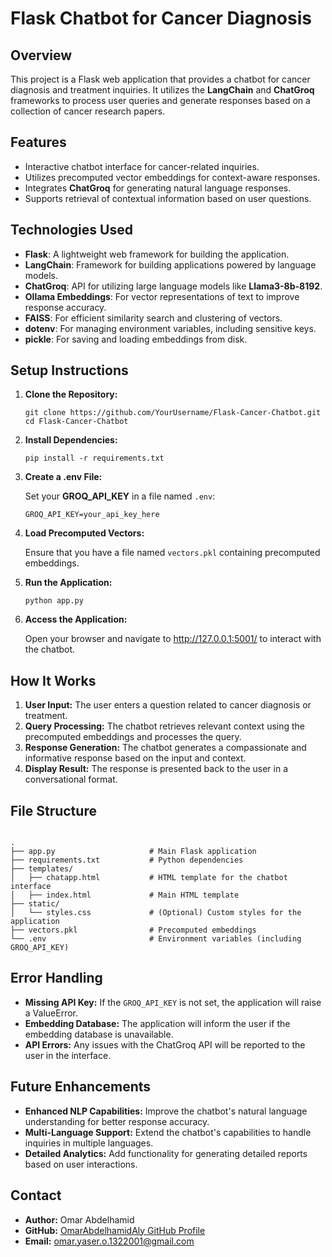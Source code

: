 <!DOCTYPE html>
<html lang="en">
<head>
    <meta charset="UTF-8">
    <meta name="viewport" content="width=device-width, initial-scale=1.0">

</head>
<body>

<h1>Flask Chatbot for Cancer Diagnosis</h1>

<h2>Overview</h2>
<p>This project is a Flask web application that provides a chatbot for cancer diagnosis and treatment inquiries. It utilizes the <strong>LangChain</strong> and <strong>ChatGroq</strong> frameworks to process user queries and generate responses based on a collection of cancer research papers.</p>

<h2>Features</h2>
<ul>
    <li>Interactive chatbot interface for cancer-related inquiries.</li>
    <li>Utilizes precomputed vector embeddings for context-aware responses.</li>
    <li>Integrates <strong>ChatGroq</strong> for generating natural language responses.</li>
    <li>Supports retrieval of contextual information based on user questions.</li>
</ul>

<h2>Technologies Used</h2>
<ul>
    <li><strong>Flask</strong>: A lightweight web framework for building the application.</li>
    <li><strong>LangChain</strong>: Framework for building applications powered by language models.</li>
    <li><strong>ChatGroq</strong>: API for utilizing large language models like <strong>Llama3-8b-8192</strong>.</li>
    <li><strong>Ollama Embeddings</strong>: For vector representations of text to improve response accuracy.</li>
    <li><strong>FAISS</strong>: For efficient similarity search and clustering of vectors.</li>
    <li><strong>dotenv</strong>: For managing environment variables, including sensitive keys.</li>
    <li><strong>pickle</strong>: For saving and loading embeddings from disk.</li>
</ul>

<h2>Setup Instructions</h2>
<ol>
    <li><strong>Clone the Repository:</strong>
        <pre><code>git clone https://github.com/YourUsername/Flask-Cancer-Chatbot.git
cd Flask-Cancer-Chatbot</code></pre>
    </li>
    <li><strong>Install Dependencies:</strong>
        <pre><code>pip install -r requirements.txt</code></pre>
    </li>
    <li><strong>Create a .env File:</strong>
        <p>Set your <strong>GROQ_API_KEY</strong> in a file named <code>.env</code>:</p>
        <pre><code>GROQ_API_KEY=your_api_key_here</code></pre>
    </li>
    <li><strong>Load Precomputed Vectors:</strong>
        <p>Ensure that you have a file named <code>vectors.pkl</code> containing precomputed embeddings.</p>
    </li>
    <li><strong>Run the Application:</strong>
        <pre><code>python app.py</code></pre>
    </li>
    <li><strong>Access the Application:</strong>
        <p>Open your browser and navigate to <a href="http://127.0.0.1:5001/">http://127.0.0.1:5001/</a> to interact with the chatbot.</p>
    </li>
</ol>

<h2>How It Works</h2>
<ol>
    <li><strong>User Input:</strong> The user enters a question related to cancer diagnosis or treatment.</li>
    <li><strong>Query Processing:</strong> The chatbot retrieves relevant context using the precomputed embeddings and processes the query.</li>
    <li><strong>Response Generation:</strong> The chatbot generates a compassionate and informative response based on the input and context.</li>
    <li><strong>Display Result:</strong> The response is presented back to the user in a conversational format.</li>
</ol>

<h2>File Structure</h2>
<pre><code>
.
├── app.py                     # Main Flask application
├── requirements.txt           # Python dependencies
├── templates/
│   ├── chatapp.html           # HTML template for the chatbot interface
│   ├── index.html             # Main HTML template
├── static/
│   └── styles.css             # (Optional) Custom styles for the application
├── vectors.pkl                # Precomputed embeddings
└── .env                       # Environment variables (including GROQ_API_KEY)
</code></pre>

<h2>Error Handling</h2>
<ul>
    <li><strong>Missing API Key:</strong> If the <code>GROQ_API_KEY</code> is not set, the application will raise a ValueError.</li>
    <li><strong>Embedding Database:</strong> The application will inform the user if the embedding database is unavailable.</li>
    <li><strong>API Errors:</strong> Any issues with the ChatGroq API will be reported to the user in the interface.</li>
</ul>

<h2>Future Enhancements</h2>
<ul>
    <li><strong>Enhanced NLP Capabilities:</strong> Improve the chatbot's natural language understanding for better response accuracy.</li>
    <li><strong>Multi-Language Support:</strong> Extend the chatbot's capabilities to handle inquiries in multiple languages.</li>
    <li><strong>Detailed Analytics:</strong> Add functionality for generating detailed reports based on user interactions.</li>
</ul>

<h2>Contact</h2>
<ul>
    <li><strong>Author:</strong> Omar Abdelhamid</li>
    <li><strong>GitHub:</strong> <a href="https://github.com/OmarAbdelhamidAly">OmarAbdelhamidAly GitHub Profile</a></li>
    <li><strong>Email:</strong> <a href="mailto:omar.yaser.o.1322001@gmail.com">omar.yaser.o.1322001@gmail.com</a></li>
</ul>

</body>
</html>
